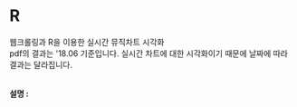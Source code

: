 # R
웹크롤링과 R을 이용한 실시간 뮤직차트 시각화<br>
pdf의 결과는 '18.06 기준입니다. 실시간 차트에 대한 시각화이기 때문에 날짜에 따라 결과는 달라집니다. <br><br> 

**설명 :** <br>
